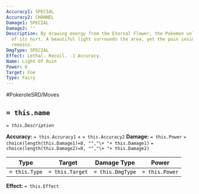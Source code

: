 ```yaml
---
Accuracy1: SPECIAL
Accuracy2: CHANNEL
Damage1: SPECIAL
Damage2: ''
Description: By drawing energy from the Eternal Flower, the Pokemon unleashes all
  of its hurt. A beautiful light surrounds the area, yet the pain inside of its heart
  remains.
DmgType: SPECIAL
Effect: Lethal. Recoil. -1 Accuracy.
Name: Light Of Ruin
Power: 6
Target: Foe
Type: Fairy
---
```


#PokeroleSRD/Moves

## `= this.name` 
*`= this.Description`*

**Accuracy:** `= this.Accuracy1` + `= this.Accuracy2`
**Damage:** `= this.Power` `= choice(length(this.Damage1)=0, "","\+ "+ this.Damage1)` `= choice(length(this.Damage2)=0, "","\+ "+ this.Damage2)`

| Type          | Target          | Damage Type          | Power          |
| ------------- | --------------- | ---------------- | -------------- |
| `= this.Type` | `= this.Target` | `= this.DmgType` | `= this.Power` | 

**Effect:** `= this.Effect`